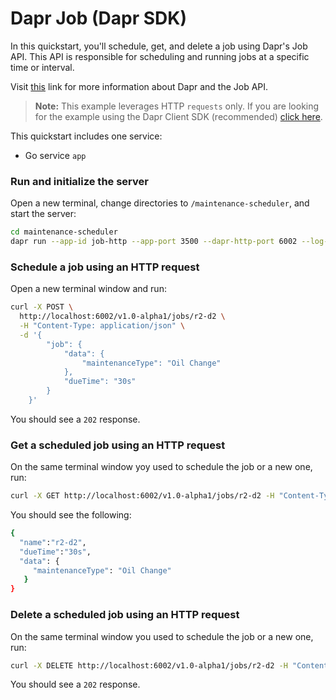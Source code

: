 # Dapr Job (Dapr SDK)

In this quickstart, you'll schedule, get, and delete a job using Dapr's Job API. This API is responsible for scheduling and running jobs at a specific time or interval.

Visit [this](https://docs.dapr.io/developing-applications/building-blocks/jobs/) link for more information about Dapr and the Job API.

> **Note:** This example leverages HTTP `requests` only.  If you are looking for the example using the Dapr Client SDK (recommended) [click here](../sdk/).

This quickstart includes one service:
 
- Go service `app`

### Run and initialize the server

Open a new terminal, change directories to `/maintenance-scheduler`, and start the server: 

```bash
cd maintenance-scheduler
dapr run --app-id job-http --app-port 3500 --dapr-http-port 6002 --log-level debug -- go run .
```

### Schedule a job using an HTTP request

 Open a new terminal window and run:

```bash
curl -X POST \
  http://localhost:6002/v1.0-alpha1/jobs/r2-d2 \
  -H "Content-Type: application/json" \
  -d '{
        "job": {
            "data": {
                "maintenanceType": "Oil Change"
            },
            "dueTime": "30s"
        }
    }'
```

You should see a `202` response.

### Get a scheduled job using an HTTP request

On the same terminal window yoy used to schedule the job or a new one, run:

```bash
curl -X GET http://localhost:6002/v1.0-alpha1/jobs/r2-d2 -H "Content-Type: application/json" 
```

You should see the following:

```bash
{
  "name":"r2-d2",
  "dueTime":"30s",
  "data": {
     "maintenanceType": "Oil Change"
   }
}   
```

### Delete a scheduled job using an HTTP request

On the same terminal window you used to schedule the job or a new one, run:

```bash
curl -X DELETE http://localhost:6002/v1.0-alpha1/jobs/r2-d2 -H "Content-Type: application/json" 
```

You should see a `202` response.
